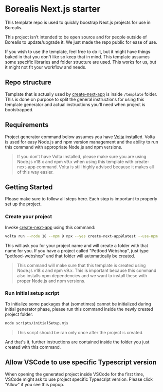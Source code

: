 # Borealis Next.js starter

This template repo is used to quickly boostrap Next.js projects for use in Borealis.

This project isn't intended to be open source and for people outside of Borealis to update/upgrade it. We just made the repo public for ease of use.

If you wish to use the template, feel free to do it, but it might have things baked in that you don't like so keep that in mind. This template assumes some specific libraries and folder structure are used. This works for us, but it might not fit your workflow and needs.

## Repo structure

Template that is actually used by [create-next-app](https://www.npmjs.com/package/create-next-app) is inside `/template` folder. This is done on purpose to split the general instructions for using this template generator and actual instructions you'll need when project is bootstrapped.

## Requirements

Project generator command below assumes you have [Volta](https://volta.sh/) installed. Volta is used for easy Node.js and npm version management and the ability to run this command with appropriate Node.js and npm versions.

> If you don't have Volta installed, please make sure you are using Node.js v18.x and npm v9.x when using this template with create-next-app command. Volta is still highly advised because it makes all of this way easier.

## Getting Started

Please make sure to follow all steps here. Each step is important to properly set up the project.

### Create your project

Invoke [create-next-app](https://www.npmjs.com/package/create-next-app) using this command:

```bash
volta run --node 18 --npm 9 npx --yes create-next-app@latest --use-npm --example https://github.com/borealis-agency/next-starter/tree/main/template
```

This will ask you for your project name and will create a folder with that name for you. If you have a project called "Petfood Webshop", just type "petfood-webshop" and that folder will automatically be created.

> This command will make sure that this template is created using Node.js v18.x and npm v9.x. This is important because this command also installs npm dependencies and we want to install these with proper Node.js and npm versions.

### Run initial setup script

To initialize some packages that (sometimes) cannot be initialized during initial generator phase, please run this command inside the newly created project folder:

```bash
node scripts/initialSetup.mjs
```

> This script should be ran only once after the project is created.

And that's it, further instructions are contained inside the folder you just created with this command.

## Allow VSCode to use specific Typescript version

When opening the generated project inside VSCode for the first time, VSCode might ask to use project specific Typescript version. Please click "Allow" if you see this popup.
